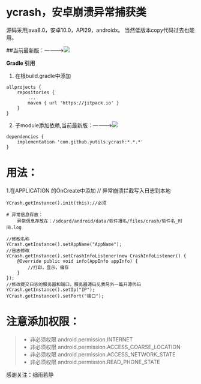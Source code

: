# ycrash，安卓崩溃异常捕获类
源码采用java8.0，安卓10.0，API29，androidx。
当然低版本copy代码过去也能用。

##当前最新版：————>[![](https://jitpack.io/v/yutils/ycrash.svg)](https://jitpack.io/#yutils/ycrash)

**Gradle 引用**
1. 在根build.gradle中添加
```
allprojects {
    repositories {
        ...
        maven { url 'https://jitpack.io' }
    }
}
```

2. 子module添加依赖,当前最新版：————>[![](https://jitpack.io/v/yutils/ycrash.svg)](https://jitpack.io/#yutils/ycrash)

```
dependencies {
    implementation 'com.github.yutils:ycrash:*.*.*'
}
```

#  用法：
  1.在APPLICATION 的OnCreate中添加 // 异常崩溃拦截写入日志到本地
```
YCrash.getInstance().init(this);//必须

# 异常信息存放：
    异常信息存放在：/sdcard/android/data/软件报名/files/crash/软件名_时间.log

//修改名称
YCrash.getInstance().setAppName("AppName");
//日志修改
YCrash.getInstance().setCrashInfoListener(new CrashInfoListener() {
    @Override public void info(AppInfo appInfo) {
        //打印，显示，储存
    }
});
//修改提交日志的服务器和端口，服务器源码见我另外一篇开源代码
YCrash.getInstance().setIp("IP");
YCrash.getInstance().setPort("端口");
```


# 注意添加权限：
> * 非必须权限  android.permission.INTERNET
> * 非必须权限 android.permission.ACCESS_COARSE_LOCATION
> * 非必须权限 android.permission.ACCESS_NETWORK_STATE
> * 非必须权限 android.permission.READ_PHONE_STATE

感谢关注：细雨若静